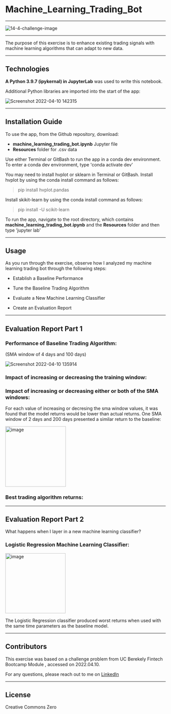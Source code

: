 # Machine_Learning_Trading_Bot

---

![14-4-challenge-image](https://user-images.githubusercontent.com/95719899/162638574-19f9c7dd-8f38-4a3c-a3fe-b86ccf7b7bec.png)

---

The purpose of this exercise is to enhance existing trading signals with machine learning algorithms that can adapt to new data.




---




## Technologies

**A Python 3.9.7 (ipykernal) in JupyterLab** was used to write this notebook.


Additional Python libraries are imported into the start of the app: 

![Screenshot 2022-04-10 142315](https://user-images.githubusercontent.com/95719899/162638304-4a681e0b-942f-41cb-9e1e-db8529f51d01.jpg)



---

## Installation Guide

To use the app, from the Github repository, download:
- **machine_learning_trading_bot.ipynb** Jupyter file 
- **Resources** folder for .csv data

Use either Terminal or GitBash to run the app in a conda dev environment. 
To enter a conda dev environment, type
'conda activate dev'

You may need to install hvplot or sklearn in Terminal or GitBash.
Install hvplot by using the conda install command as follows:
> pip install hvplot.pandas

Install skikit-learn by using the conda install command as follows:
> pip install -U scikit-learn

To run the app, navigate to the root directory, which contains **machine_learning_trading_bot.ipynb** and the **Resources** folder and then type
'jupyter lab'



---

## Usage

As you run through the exercise, observe how I analyzed my machine learning trading bot through the following steps:


* Establish a Baseline Performance 

* Tune the Baseline Trading Algorithm

* Evaluate a New Machine Learning Classifier

* Create an Evaluation Report

---

## Evaluation Report Part 1

### Performance of Baseline Trading Algorithm:
(SMA window of 4 days and 100 days)

![Screenshot 2022-04-10 135914](https://user-images.githubusercontent.com/95719899/162638845-e38e37ac-1063-44b6-a1db-3dee975a18b5.jpg)


### Impact of increasing or decreasing the training window:



### Impact of increasing or decreasing either or both of the SMA windows:
For each value of increasing or decresing the sma window values, it was found that the model returns would be lower than actual returns. One SMA window of 2 days and 200 days presented a similar return to the baseline:

<img width="190" alt="image" src="https://user-images.githubusercontent.com/95719899/162639347-2b5881c6-7c00-4018-9319-938d6642cdd5.png">


### Best trading algorithm returns:


---
## Evaluation Report Part 2
What happens when I layer in a new machine learning classifier?

### Logistic Regression Machine Learning Classifier:
<img width="189" alt="image" src="https://user-images.githubusercontent.com/95719899/162639692-ce05b61b-66c6-4842-9bd5-56ba573bb3fd.png">

The Logistic Regression classifier produced worst returns when used with the same time parameters as the baseline model.

---

## Contributors

This exercise was based on a challenge problem from UC Berekely Fintech Bootcamp Module , accessed on 2022.04.10. 

For any questions, please reach out to me on [LinkedIn](https://www.linkedin.com/in/lari-rupp-5baa49153/)

---

## License

Creative Commons Zero
